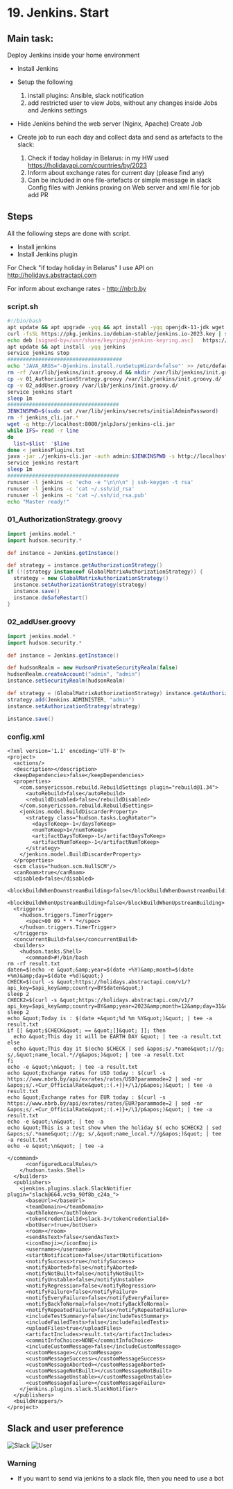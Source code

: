 # **19. Jenkins. Start**

## Main task:
Deploy Jenkins inside your home environment

* Install Jenkins
* Setup the following
  1) install plugins: Ansible, slack notification
  2) add restricted user to view Jobs, without any changes inside Jobs and Jenkins settings
* Hide Jenkins behind the web server (Nginx, Apache)
Create Job

* Create job to run each day and collect data and send as artefacts to the slack:
  1) Check if today holiday in Belarus: in my HW used https://holidayapi.com/countries/by/2023
  2) Inform about exchange rates for current day (please find any)
  3) Can be included in one file-artefacts or simple message in slack
Config files with Jenkins proxing on Web server and xml file for job add PR

## Steps ##
All the following steps are done with script.
  * Install jenkins
  * Install Jenkins plugin

For Check "if today holiday in Belarus" I use API on http://holidays.abstractapi.com

For inform about exchange rates - http://nbrb.by

### script.sh ###
```bash
#!/bin/bash
apt update && apt upgrade -yqq && apt install -yqq openjdk-11-jdk wget git curl
curl -fsSL https://pkg.jenkins.io/debian-stable/jenkins.io-2023.key | sudo tee   /usr/share/keyrings/jenkins-keyring.asc > /dev/null
echo deb [signed-by=/usr/share/keyrings/jenkins-keyring.asc]   https://pkg.jenkins.io/debian-stable binary/ | sudo tee   /etc/apt/sources.list.d/jenkins.list > /dev/null
apt update && apt install -yqq jenkins
service jenkins stop
#####################################
echo 'JAVA_ARGS="-Djenkins.install.runSetupWizard=false"' >> /etc/default/jenkins
rm -rf /var/lib/jenkins/init.groovy.d && mkdir /var/lib/jenkins/init.groovy.d
cp -v 01_AuthorizationStrategy.groovy /var/lib/jenkins/init.groovy.d/
cp -v 02_addUser.groovy /var/lib/jenkins/init.groovy.d/
service jenkins start
sleep 1m
####################################
JENKINSPWD=$(sudo cat /var/lib/jenkins/secrets/initialAdminPassword)
rm -f jenkins_cli.jar.*
wget -q http://localhost:8080/jnlpJars/jenkins-cli.jar
while IFS= read -r line
do
  list=$list' '$line
done < jenkinsPlugins.txt
java -jar ./jenkins-cli.jar -auth admin:$JENKINSPWD -s http://localhost:8080 install-plugin $list
service jenkins restart
sleep 1m
####################################
runuser -l jenkins -c 'echo -e "\n\n\n" | ssh-keygen -t rsa'
runuser -l jenkins -c 'cat ~/.ssh/id_rsa'
runuser -l jenkins -c 'cat ~/.ssh/id_rsa.pub'
echo "Master ready!"
```
### 01_AuthorizationStrategy.groovy ###
```groovy
import jenkins.model.*
import hudson.security.*

def instance = Jenkins.getInstance()

def strategy = instance.getAuthorizationStrategy()
if (!(strategy instanceof GlobalMatrixAuthorizationStrategy)) {
  strategy = new GlobalMatrixAuthorizationStrategy()
  instance.setAuthorizationStrategy(strategy)
  instance.save()
  instance.doSafeRestart()
}
```
### 02_addUser.groovy ###
```groovy
import jenkins.model.*
import hudson.security.*

def instance = Jenkins.getInstance()

def hudsonRealm = new HudsonPrivateSecurityRealm(false)
hudsonRealm.createAccount("admin", "admin")
instance.setSecurityRealm(hudsonRealm)

def strategy = (GlobalMatrixAuthorizationStrategy) instance.getAuthorizationStrategy()
strategy.add(Jenkins.ADMINISTER, "admin")
instance.setAuthorizationStrategy(strategy)

instance.save()
```
### config.xml ###
```config
<?xml version='1.1' encoding='UTF-8'?>
<project>
  <actions/>
  <description></description>
  <keepDependencies>false</keepDependencies>
  <properties>
    <com.sonyericsson.rebuild.RebuildSettings plugin="rebuild@1.34">
      <autoRebuild>false</autoRebuild>
      <rebuildDisabled>false</rebuildDisabled>
    </com.sonyericsson.rebuild.RebuildSettings>
    <jenkins.model.BuildDiscarderProperty>
      <strategy class="hudson.tasks.LogRotator">
        <daysToKeep>-1</daysToKeep>
        <numToKeep>1</numToKeep>
        <artifactDaysToKeep>-1</artifactDaysToKeep>
        <artifactNumToKeep>-1</artifactNumToKeep>
      </strategy>
    </jenkins.model.BuildDiscarderProperty>
  </properties>
  <scm class="hudson.scm.NullSCM"/>
  <canRoam>true</canRoam>
  <disabled>false</disabled>
  <blockBuildWhenDownstreamBuilding>false</blockBuildWhenDownstreamBuilding>
  <blockBuildWhenUpstreamBuilding>false</blockBuildWhenUpstreamBuilding>
  <triggers>
    <hudson.triggers.TimerTrigger>
      <spec>00 09 * * *</spec>
    </hudson.triggers.TimerTrigger>
  </triggers>
  <concurrentBuild>false</concurrentBuild>
  <builders>
    <hudson.tasks.Shell>
      <command>#!/bin/bash
rm -rf result.txt
daten=$(echo -e &quot;&amp;year=$(date +%Y)&amp;month=$(date +%m)&amp;day=$(date +%d)&quot;)
CHECK=$(curl -s &quot;https://holidays.abstractapi.com/v1/?api_key=$api_key&amp;country=BY$daten&quot;)
sleep 2
CHECK2=$(curl -s &quot;https://holidays.abstractapi.com/v1/?api_key=$api_key&amp;country=BY&amp;year=2023&amp;month=12&amp;day=31&quot;)
sleep 2
echo &quot;Today is : $(date +&quot;%d %m %Y&quot;)&quot; | tee -a result.txt
if [[ &quot;$CHECK&quot; == &quot;[]&quot; ]]; then
  echo &quot;This day it will be EARTH DAY &quot; | tee -a result.txt
else
  echo &quot;This day it $(echo $CHECK | sed &apos;s/.*name&quot;://g; s/,&quot;name_local.*//g&apos;)&quot; | tee -a result.txt
fi
echo -e &quot;\n&quot; | tee -a result.txt
echo &quot;Exchange rates for USD today : $(curl -s https://www.nbrb.by/api/exrates/rates/USD?parammode=2 | sed -nr &apos;s/.+Cur_OfficialRate&quot;:(.+)}+/\1/p&apos;)&quot; | tee -a result.txt
echo &quot;Exchange rates for EUR today : $(curl -s https://www.nbrb.by/api/exrates/rates/EUR?parammode=2 | sed -nr &apos;s/.+Cur_OfficialRate&quot;:(.+)}+/\1/p&apos;)&quot; | tee -a result.txt
echo -e &quot;\n&quot; | tee -a
echo &quot;This is a test show when the holiday $( echo $CHECK2 | sed &apos;s/.*name&quot;://g; s/,&quot;name_local.*//g&apos;)&quot; | tee -a result.txt
echo -e &quot;\n&quot; | tee -a

</command>
      <configuredLocalRules/>
    </hudson.tasks.Shell>
  </builders>
  <publishers>
    <jenkins.plugins.slack.SlackNotifier plugin="slack@664.vc9a_90f8b_c24a_">
      <baseUrl></baseUrl>
      <teamDomain></teamDomain>
      <authToken></authToken>
      <tokenCredentialId>slack-3</tokenCredentialId>
      <botUser>true</botUser>
      <room></room>
      <sendAsText>false</sendAsText>
      <iconEmoji></iconEmoji>
      <username></username>
      <startNotification>false</startNotification>
      <notifySuccess>true</notifySuccess>
      <notifyAborted>false</notifyAborted>
      <notifyNotBuilt>false</notifyNotBuilt>
      <notifyUnstable>false</notifyUnstable>
      <notifyRegression>false</notifyRegression>
      <notifyFailure>false</notifyFailure>
      <notifyEveryFailure>false</notifyEveryFailure>
      <notifyBackToNormal>false</notifyBackToNormal>
      <notifyRepeatedFailure>false</notifyRepeatedFailure>
      <includeTestSummary>false</includeTestSummary>
      <includeFailedTests>false</includeFailedTests>
      <uploadFiles>true</uploadFiles>
      <artifactIncludes>result.txt</artifactIncludes>
      <commitInfoChoice>NONE</commitInfoChoice>
      <includeCustomMessage>false</includeCustomMessage>
      <customMessage></customMessage>
      <customMessageSuccess></customMessageSuccess>
      <customMessageAborted></customMessageAborted>
      <customMessageNotBuilt></customMessageNotBuilt>
      <customMessageUnstable></customMessageUnstable>
      <customMessageFailure></customMessageFailure>
    </jenkins.plugins.slack.SlackNotifier>
  </publishers>
  <buildWrappers/>
</project>
```
## Slack and user preference ##
![Slack](Slack.PNG)
![User](User.PNG)
### **Warning** ### 
* If you want to send via jenkins to a slack file, then you need to use a bot